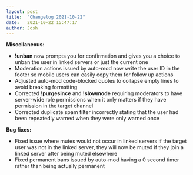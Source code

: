 ```yaml
---
layout: post
title:  "Changelog 2021-10-22"
date:   2021-10-22 15:47:17
author: Josh
---
```

**Miscellaneous:**
- **!unban** now prompts you for confirmation and gives you a choice to unban the user in linked servers or just the current one
- Moderation actions issued by auto-mod now write the user ID in the footer so mobile users can easily copy them for follow up actions
- Adjusted auto-mod code-blocked quotes to collapse empty lines to avoid breaking formatting
- Corrected **!purgesince** and **!slowmode** requiring moderators to have server-wide role permissions when it only matters if they have permission in the target channel
- Corrected duplicate spam filter incorrectly stating that the user had been repeatedly warned when they were only warned once

**Bug fixes:**
- Fixed issue where mutes would not occur in linked servers if the target user was not in the linked server, they will now be muted if they join a linked server after being muted elsewhere
- Fixed permanent bans issued by auto-mod having a 0 second timer rather than being actually permanent
